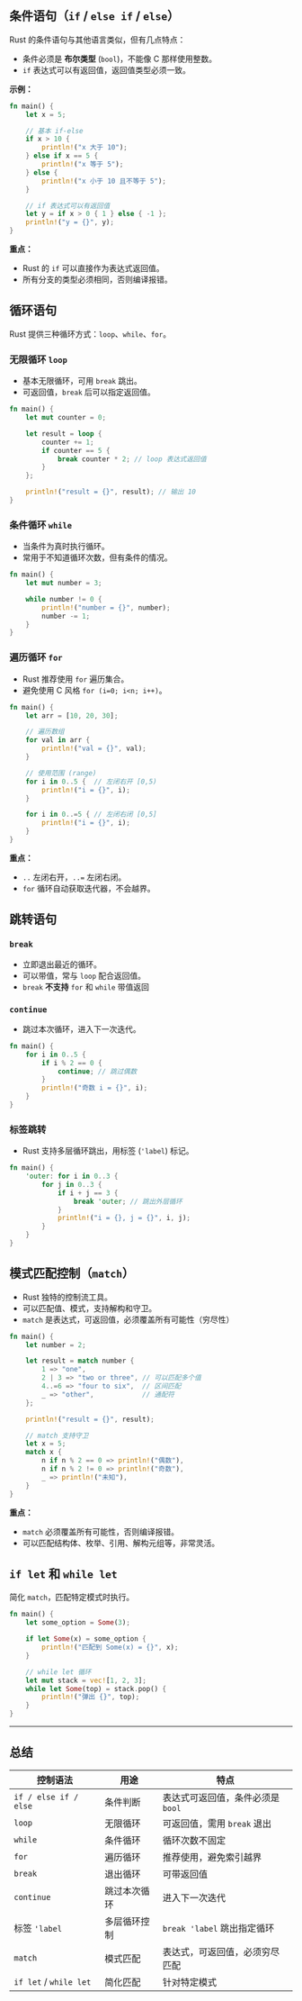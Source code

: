 ## 条件语句（`if` / `else if` / `else`）

Rust 的条件语句与其他语言类似，但有几点特点：

* 条件必须是 **布尔类型** (`bool`)，不能像 C 那样使用整数。
* `if` 表达式可以有返回值，返回值类型必须一致。

**示例：**

```rust
fn main() {
    let x = 5;

    // 基本 if-else
    if x > 10 {
        println!("x 大于 10");
    } else if x == 5 {
        println!("x 等于 5");
    } else {
        println!("x 小于 10 且不等于 5");
    }

    // if 表达式可以有返回值
    let y = if x > 0 { 1 } else { -1 };
    println!("y = {}", y);
}
```

**重点：**

* Rust 的 `if` 可以直接作为表达式返回值。
* 所有分支的类型必须相同，否则编译报错。


## 循环语句

Rust 提供三种循环方式：`loop`、`while`、`for`。

### 无限循环 `loop`

* 基本无限循环，可用 `break` 跳出。
* 可返回值，`break` 后可以指定返回值。

```rust
fn main() {
    let mut counter = 0;

    let result = loop {
        counter += 1;
        if counter == 5 {
            break counter * 2; // loop 表达式返回值
        }
    };

    println!("result = {}", result); // 输出 10
}
```

### 条件循环 `while`

* 当条件为真时执行循环。
* 常用于不知道循环次数，但有条件的情况。

```rust
fn main() {
    let mut number = 3;

    while number != 0 {
        println!("number = {}", number);
        number -= 1;
    }
}
```

### 遍历循环 `for`

* Rust 推荐使用 `for` 遍历集合。
* 避免使用 C 风格 `for (i=0; i<n; i++)`。

```rust
fn main() {
    let arr = [10, 20, 30];

    // 遍历数组
    for val in arr {
        println!("val = {}", val);
    }

    // 使用范围 (range)
    for i in 0..5 {  // 左闭右开 [0,5)
        println!("i = {}", i);
    }

    for i in 0..=5 { // 左闭右闭 [0,5]
        println!("i = {}", i);
    }
}
```

**重点：**

* `..` 左闭右开，`..=` 左闭右闭。
* `for` 循环自动获取迭代器，不会越界。



## 跳转语句

### `break`

* 立即退出最近的循环。
* 可以带值，常与 `loop` 配合返回值。
* `break` **不支持** `for` 和 `while` 带值返回

### `continue`

* 跳过本次循环，进入下一次迭代。

```rust
fn main() {
    for i in 0..5 {
        if i % 2 == 0 {
            continue; // 跳过偶数
        }
        println!("奇数 i = {}", i);
    }
}
```

### 标签跳转

* Rust 支持多层循环跳出，用标签 (`'label`) 标记。

```rust
fn main() {
    'outer: for i in 0..3 {
        for j in 0..3 {
            if i + j == 3 {
                break 'outer; // 跳出外层循环
            }
            println!("i = {}, j = {}", i, j);
        }
    }
}
```


## 模式匹配控制（`match`）

* Rust 独特的控制流工具。
* 可以匹配值、模式，支持解构和守卫。
* `match` 是表达式，可返回值，必须覆盖所有可能性（穷尽性）

```rust
fn main() {
    let number = 2;

    let result = match number {
        1 => "one",
        2 | 3 => "two or three", // 可以匹配多个值
        4..=6 => "four to six",  // 区间匹配
        _ => "other",            // 通配符
    };

    println!("result = {}", result);

    // match 支持守卫
    let x = 5;
    match x {
        n if n % 2 == 0 => println!("偶数"),
        n if n % 2 != 0 => println!("奇数"),
        _ => println!("未知"),
    }
}
```

**重点：**

* `match` 必须覆盖所有可能性，否则编译报错。
* 可以匹配结构体、枚举、引用、解构元组等，非常灵活。


## `if let` 和 `while let`

简化 `match`，匹配特定模式时执行。

```rust
fn main() {
    let some_option = Some(3);

    if let Some(x) = some_option {
        println!("匹配到 Some(x) = {}", x);
    }

    // while let 循环
    let mut stack = vec![1, 2, 3];
    while let Some(top) = stack.pop() {
        println!("弹出 {}", top);
    }
}
```

---

## 总结

| 控制语法                   | 用途     | 特点                    |
| ---------------------- | ------ | --------------------- |
| `if / else if / else`  | 条件判断   | 表达式可返回值，条件必须是 `bool`  |
| `loop`                 | 无限循环   | 可返回值，需用 `break` 退出    |
| `while`                | 条件循环   | 循环次数不固定               |
| `for`                  | 遍历循环   | 推荐使用，避免索引越界           |
| `break`                | 退出循环   | 可带返回值                 |
| `continue`             | 跳过本次循环 | 进入下一次迭代               |
| 标签 `'label`            | 多层循环控制 | `break 'label` 跳出指定循环 |
| `match`                | 模式匹配   | 表达式，可返回值，必须穷尽匹配       |
| `if let` / `while let` | 简化匹配   | 针对特定模式                |

